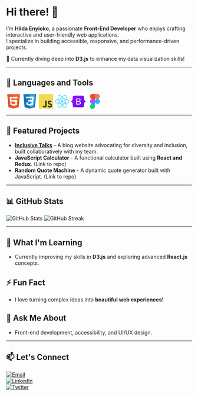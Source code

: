 # Hi there! 👋  
I’m **Hilda Enyioko**, a passionate **Front-End Developer** who enjoys crafting interactive and user-friendly web applications.  
I specialize in building accessible, responsive, and performance-driven projects.  

🚀 Currently diving deep into **D3.js** to enhance my data visualization skills!  

---

## 🚀 Languages and Tools  
<p align="left">  
  <img src="https://github.com/devicons/devicon/blob/master/icons/html5/html5-original.svg" alt="HTML5" width="40" height="40"/>  
  <img src="https://github.com/devicons/devicon/blob/master/icons/css3/css3-original.svg" alt="CSS3" width="40" height="40"/>  
  <img src="https://github.com/devicons/devicon/blob/master/icons/javascript/javascript-original.svg" alt="JavaScript" width="40" height="40"/>  
  <img src="https://github.com/devicons/devicon/blob/master/icons/react/react-original.svg" alt="React" width="40" height="40"/>  
  <img src="https://github.com/devicons/devicon/blob/master/icons/bootstrap/bootstrap-original.svg" alt="Bootstrap" width="40" height="40"/>  
  <img src="https://github.com/devicons/devicon/blob/master/icons/figma/figma-original.svg" alt="Figma" width="40" height="40"/>  
</p>  

---

## 🔭 Featured Projects  
- **[Inclusive Talks](https://github.com/Hilda-Enyioko/Inclusive-Talks)** - A blog website advocating for diversity and inclusion, built collaboratively with my team.  
- **JavaScript Calculator** - A functional calculator built using **React and Redux**. (Link to repo)  
- **Random Quote Machine** - A dynamic quote generator built with JavaScript. (Link to repo)  

---

## 📊 GitHub Stats  
<p align="left">  
  <img src="https://github-readme-stats.vercel.app/api?username=Hilda-Enyioko&show_icons=true&theme=radical" alt="GitHub Stats" width="48%" />  
  <img src="https://github-readme-streak-stats.herokuapp.com/?user=Hilda-Enyioko&theme=radical" alt="GitHub Streak" width="48%" />  
</p>  

---

## 🌱 What I'm Learning  
- Currently improving my skills in **D3.js** and exploring advanced **React.js** concepts.  

## ⚡ Fun Fact  
- I love turning complex ideas into **beautiful web experiences**!  

## 💬 Ask Me About  
- Front-end development, accessibility, and UI/UX design.  

---

## 📫 Let's Connect  
[![Email](https://img.shields.io/badge/Email-D14836?style=flat-square&logo=gmail&logoColor=white)](mailto:enyiokohilda@gmail.com)  
[![LinkedIn](https://img.shields.io/badge/LinkedIn-0A66C2?style=flat-square&logo=linkedin&logoColor=white)](https://www.linkedin.com/in/hilda-enyioko-651b06231)  
[![Twitter](https://img.shields.io/badge/Twitter-1DA1F2?style=flat-square&logo=twitter&logoColor=white)](https://x.com/hildahaemaxwell)
